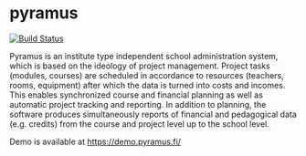 pyramus
=======

[![Build Status](https://travis-ci.org/otavanopisto/pyramus.png?branch=develop)](https://travis-ci.org/otavanopisto/pyramus)

Pyramus is an institute type independent school administration system, which is based on the ideology of project management. Project tasks (modules, courses) are scheduled in accordance to resources (teachers, rooms, equipment) after which the data is turned into costs and incomes. This enables synchronized course and financial planning as well as automatic project tracking and reporting. In addition to planning, the software produces simultaneously reports of financial and pedagogical data (e.g. credits) from the course and project level up to the school level.

Demo is available at https://demo.pyramus.fi/